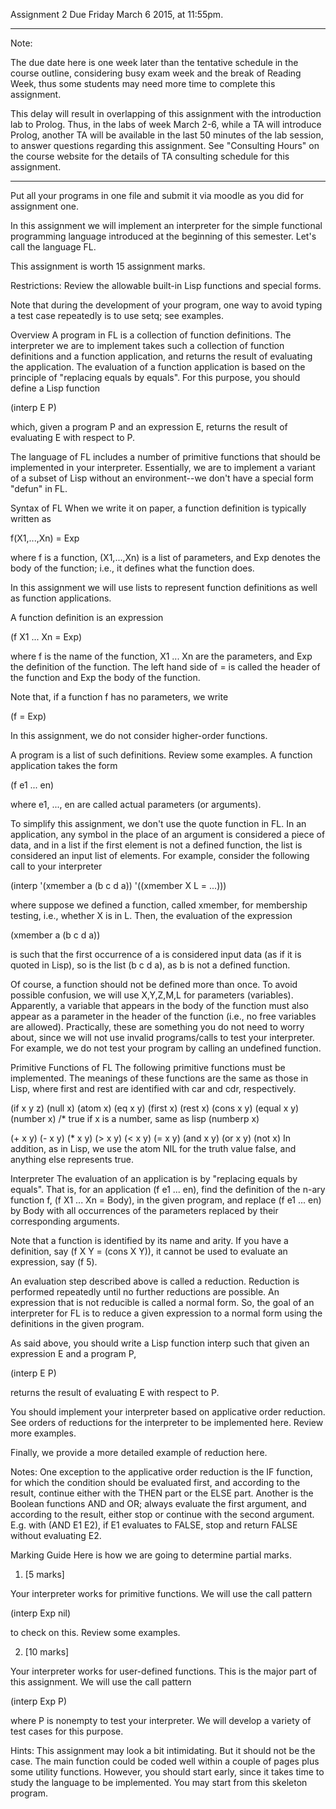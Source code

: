 Assignment 2
Due Friday March 6 2015, at 11:55pm.

-----------------------------------------------------------------------

Note:

The due date here is one week later than the tentative schedule in the course outline, considering busy exam week and the break of Reading Week, thus some students may need more time to complete this assignment.

This delay will result in overlapping of this assignment with the introduction lab to Prolog.  Thus, in the labs of week March 2-6, while a TA will introduce Prolog, another TA will be available in the last 50 minutes of the lab session, to answer questions regarding this assignment.  See "Consulting Hours" on the course website for the details of TA consulting schedule for this assignment.

--------------------------------------------------------------------

Put all your programs in one file and submit it via moodle as you did for assignment one.

In this assignment we will implement an interpreter for the simple functional programming language introduced at the beginning of this semester. Let's call the language FL.

This assignment is worth 15 assignment marks.

Restrictions: Review the allowable built-in Lisp functions and special forms.

Note that during the development of your program, one way to avoid typing a test case repeatedly is to use setq; see examples.

Overview
A program in FL is a collection of function definitions. The interpreter we are to implement takes such a collection of function definitions and a function application, and returns the result of evaluating the application. The evaluation of a function application is based on the principle of "replacing equals by equals". For this purpose, you should define a Lisp function

(interp E P)

which, given a program P and an expression E, returns the result of evaluating E with respect to P.

The language of FL includes a number of primitive functions that should be implemented in your interpreter. Essentially, we are to implement a variant of a subset of Lisp without an environment--we don't have a special form "defun" in FL.

Syntax of FL
When we write it on paper, a function definition is typically written as

f(X1,...,Xn) = Exp

where f is a function, (X1,...,Xn) is a list of parameters, and Exp denotes the body of the function; i.e., it defines what the function does. 

In this assignment we will use lists to represent function definitions as well as function applications.

A function definition is an expression

(f X1 ... Xn = Exp)

where f is the name of the function, X1 ... Xn are the parameters, and Exp the definition of the function. The left hand side of = is called the header of the function and Exp the body of the function.

Note that, if a function f has no parameters, we write

(f = Exp)

In this assignment, we do not consider higher-order functions.

A program is a list of such definitions. Review some examples. A function application takes the form

(f e1 ... en)

where e1, ..., en are called actual parameters (or arguments).

To simplify this assignment, we don't use the quote function in FL. In an application, any symbol in the place of an argument is considered  a piece of data, and in a list if the first element is not a defined function, the list is considered an input list of elements. For example, consider the following call to your interpreter

(interp '(xmember a (b c d a)) '((xmember X L = ...)))

where suppose we defined a function, called xmember, for membership testing, i.e., whether X is in L. Then, the evaluation of the expression

(xmember a (b c d a))

is such that the first occurrence of a is considered input data (as if it is quoted in Lisp), so is the list (b c d a), as b is not a defined function. 

Of course, a function should not be defined more than once.  To avoid possible confusion, we will use X,Y,Z,M,L for parameters (variables). Apparently, a variable that appears in the body of the function must also appear as a parameter in the header of the function (i.e., no free variables are allowed). Practically, these are something you do not need to worry about, since we will not use invalid programs/calls to test your interpreter. For example, we do not test your program by calling an undefined function.

Primitive Functions of FL
The following primitive functions must be implemented. The meanings of these functions are the same as those in Lisp, where first and rest are identified with car and cdr, respectively.

(if x y z)
(null x)
(atom x)
(eq x y)
(first x)
(rest x)
(cons x y)
(equal x y)
(number x)   /* true if x is a number, same as lisp (numberp x)

(+ x y)
(- x y)
(* x y)
(> x y) 
(< x y) 
(= x y) 
(and x y)
(or x y)
(not x)
In addition, as in Lisp,  we use the atom NIL for the truth value false, and anything else represents true.

Interpreter
The evaluation of an application is by "replacing equals by equals". That is, for an application (f e1 ... en), find the definition of the n-ary function f, (f X1 ... Xn = Body), in the given program, and replace (f e1 ... en) by Body with all occurrences of the parameters replaced by their corresponding arguments.

Note that a function is identified by its name and arity. If you have a definition, say (f X Y = (cons X Y)), it cannot be used to evaluate an expression, say (f 5).

An evaluation step described above is called a reduction. Reduction is performed repeatedly until no further reductions are possible. An expression that is not reducible is called a normal form. So, the goal of an interpreter for FL is to reduce a given expression to a normal form using the definitions in the given program.

As said above, you should write a Lisp function interp such that given an expression E and a program P,

(interp E P)

returns the result of evaluating E with respect to P.

You should implement your interpreter based on applicative order reduction. See orders of reductions for the interpreter to be implemented here. Review more examples.

Finally, we provide a more detailed example of reduction here.

Notes: One exception to the applicative order reduction is the IF function, for which the condition should be evaluated first, and according to the result, continue either with the THEN part or the ELSE part. Another is the Boolean functions AND and OR; always evaluate the first argument, and according to the result, either stop or continue with the second argument. E.g. with (AND E1 E2), if E1 evaluates to FALSE, stop and return FALSE without evaluating E2.

 

Marking Guide
Here is how we are going to determine partial marks.

1. [5 marks]

Your interpreter works for primitive functions. We will use the call pattern

(interp Exp nil)

to check on this. Review some examples.

2. [10 marks]

Your interpreter works for user-defined functions. This is the major part of this assignment. We will use the call pattern

(interp Exp P)

where P is nonempty to test your interpreter. We will develop a variety of test cases for this purpose.

Hints: This assignment may look a bit intimidating. But it should not be the case. The main function could be coded well within a couple of pages plus some utility functions. However, you should start early, since it takes time to study the language to be implemented. You may start from this skeleton program.